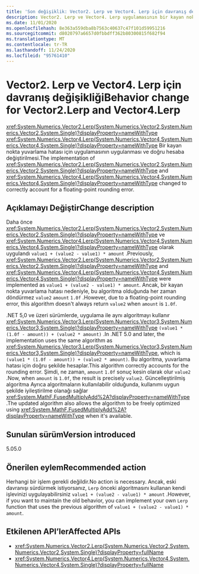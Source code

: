 ```yaml
---
title: 'Son değişiklik: Vector2. Lerp ve Vector4. Lerp için davranış değişikliği'
description: Vector2. Lerp ve Vector4. Lerp uygulamasının bir kayan noktalı yuvarlama hatası için doğru hesapta değiştiği, çekirdek .NET kitaplıklarında .NET 5,0 son değişikliği hakkında bilgi edinin.
ms.date: 11/01/2020
ms.openlocfilehash: 8e363a559dba8b7563c40637c47f101d59951216
ms.sourcegitcommit: d8020797a6657d0fbbdff362b80300815f682f94
ms.translationtype: MT
ms.contentlocale: tr-TR
ms.lasthandoff: 11/24/2020
ms.locfileid: "95761410"
---
```

# <a name="behavior-change-for-vector2lerp-and-vector4lerp"></a><span data-ttu-id="e6a9c-103">Vector2. Lerp ve Vector4. Lerp için davranış değişikliği</span><span class="sxs-lookup"><span data-stu-id="e6a9c-103">Behavior change for Vector2.Lerp and Vector4.Lerp</span></span>

<span data-ttu-id="e6a9c-104"><xref:System.Numerics.Vector2.Lerp(System.Numerics.Vector2,System.Numerics.Vector2,System.Single)?displayProperty=nameWithType> <xref:System.Numerics.Vector4.Lerp(System.Numerics.Vector4,System.Numerics.Vector4,System.Single)?displayProperty=nameWithType> Bir kayan nokta yuvarlama hatası için uygulamasının uygulanması ve doğru hesaba değiştirilmesi.</span><span class="sxs-lookup"><span data-stu-id="e6a9c-104">The implementation of <xref:System.Numerics.Vector2.Lerp(System.Numerics.Vector2,System.Numerics.Vector2,System.Single)?displayProperty=nameWithType> and <xref:System.Numerics.Vector4.Lerp(System.Numerics.Vector4,System.Numerics.Vector4,System.Single)?displayProperty=nameWithType> changed to correctly account for a floating-point rounding error.</span></span>

## <a name="change-description"></a><span data-ttu-id="e6a9c-105">Açıklamayı Değiştir</span><span class="sxs-lookup"><span data-stu-id="e6a9c-105">Change description</span></span>

<span data-ttu-id="e6a9c-106">Daha önce <xref:System.Numerics.Vector2.Lerp(System.Numerics.Vector2,System.Numerics.Vector2,System.Single)?displayProperty=nameWithType> ve <xref:System.Numerics.Vector4.Lerp(System.Numerics.Vector4,System.Numerics.Vector4,System.Single)?displayProperty=nameWithType> olarak uygulandı `value1 + (value2 - value1) * amount` .</span><span class="sxs-lookup"><span data-stu-id="e6a9c-106">Previously, <xref:System.Numerics.Vector2.Lerp(System.Numerics.Vector2,System.Numerics.Vector2,System.Single)?displayProperty=nameWithType> and <xref:System.Numerics.Vector4.Lerp(System.Numerics.Vector4,System.Numerics.Vector4,System.Single)?displayProperty=nameWithType> were implemented as `value1 + (value2 - value1) * amount`.</span></span> <span data-ttu-id="e6a9c-107">Ancak, bir kayan nokta yuvarlama hatası nedeniyle, bu algoritma olduğunda her zaman döndürmez `value2` `amount` `1.0f` .</span><span class="sxs-lookup"><span data-stu-id="e6a9c-107">However, due to a floating-point rounding error, this algorithm doesn't always return `value2` when `amount` is `1.0f`.</span></span>

<span data-ttu-id="e6a9c-108">.NET 5,0 ve üzeri sürümlerde, uygulama ile aynı algoritmayı kullanır <xref:System.Numerics.Vector3.Lerp(System.Numerics.Vector3,System.Numerics.Vector3,System.Single)?displayProperty=nameWithType> `(value1 * (1.0f - amount)) + (value2 * amount)` .</span><span class="sxs-lookup"><span data-stu-id="e6a9c-108">In .NET 5.0 and later, the implementation uses the same algorithm as <xref:System.Numerics.Vector3.Lerp(System.Numerics.Vector3,System.Numerics.Vector3,System.Single)?displayProperty=nameWithType>, which is `(value1 * (1.0f - amount)) + (value2 * amount)`.</span></span> <span data-ttu-id="e6a9c-109">Bu algoritma, yuvarlama hatası için doğru şekilde hesaplar.</span><span class="sxs-lookup"><span data-stu-id="e6a9c-109">This algorithm correctly accounts for the rounding error.</span></span> <span data-ttu-id="e6a9c-110">Şimdi, ne zaman, `amount` `1.0f` sonuç kesin olarak olur `value2` .</span><span class="sxs-lookup"><span data-stu-id="e6a9c-110">Now, when `amount` is `1.0f`, the result is precisely `value2`.</span></span> <span data-ttu-id="e6a9c-111">Güncelleştirilmiş algoritma Ayrıca algoritmaların kullanılabilir olduğunda, kullanımı uygun şekilde iyileştirilme olanağı sağlar <xref:System.MathF.FusedMultiplyAdd%2A?displayProperty=nameWithType> .</span><span class="sxs-lookup"><span data-stu-id="e6a9c-111">The updated algorithm also allows the algorithm to be freely optimized using <xref:System.MathF.FusedMultiplyAdd%2A?displayProperty=nameWithType> when it's available.</span></span>

## <a name="version-introduced"></a><span data-ttu-id="e6a9c-112">Sunulan sürüm</span><span class="sxs-lookup"><span data-stu-id="e6a9c-112">Version introduced</span></span>

<span data-ttu-id="e6a9c-113">5.0</span><span class="sxs-lookup"><span data-stu-id="e6a9c-113">5.0</span></span>

## <a name="recommended-action"></a><span data-ttu-id="e6a9c-114">Önerilen eylem</span><span class="sxs-lookup"><span data-stu-id="e6a9c-114">Recommended action</span></span>

<span data-ttu-id="e6a9c-115">Herhangi bir işlem gerekli değildir.</span><span class="sxs-lookup"><span data-stu-id="e6a9c-115">No action is necessary.</span></span> <span data-ttu-id="e6a9c-116">Ancak, eski davranışı sürdürmek istiyorsanız, `Lerp` önceki algoritmasını kullanan kendi işlevinizi uygulayabilirsiniz `value1 + (value2 - value1) * amount` .</span><span class="sxs-lookup"><span data-stu-id="e6a9c-116">However, if you want to maintain the old behavior, you can implement your own `Lerp` function that uses the previous algorithm of `value1 + (value2 - value1) * amount`.</span></span>

## <a name="affected-apis"></a><span data-ttu-id="e6a9c-117">Etkilenen API’ler</span><span class="sxs-lookup"><span data-stu-id="e6a9c-117">Affected APIs</span></span>

- <xref:System.Numerics.Vector2.Lerp(System.Numerics.Vector2,System.Numerics.Vector2,System.Single)?displayProperty=fullName>
- <xref:System.Numerics.Vector4.Lerp(System.Numerics.Vector4,System.Numerics.Vector4,System.Single)?displayProperty=fullName>

<!--

#### Category

Core .NET libraries

### Affected APIs

- `M:System.Numerics.Vector2.Lerp(System.Numerics.Vector2,System.Numerics.Vector2,System.Single)`
- `M:System.Numerics.Vector4.Lerp(System.Numerics.Vector4,System.Numerics.Vector4,System.Single)`

-->
